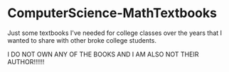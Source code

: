 # ComputerScience-MathTextbooks
Just some textbooks I've needed for college classes over the years that I wanted to share with other broke college students.

I DO NOT OWN ANY OF THE BOOKS AND I AM ALSO NOT THEIR AUTHOR!!!!!!
